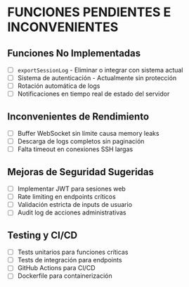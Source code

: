 # FUNCIONES PENDIENTES E INCONVENIENTES

## Funciones No Implementadas
- [ ] `exportSessionLog` - Eliminar o integrar con sistema actual
- [ ] Sistema de autenticación - Actualmente sin protección
- [ ] Rotación automática de logs
- [ ] Notificaciones en tiempo real de estado del servidor

## Inconvenientes de Rendimiento  
- [ ] Buffer WebSocket sin límite causa memory leaks
- [ ] Descarga de logs completos sin paginación
- [ ] Falta timeout en conexiones SSH largas

## Mejoras de Seguridad Sugeridas
- [ ] Implementar JWT para sesiones web
- [ ] Rate limiting en endpoints críticos
- [ ] Validación estricta de inputs de usuario
- [ ] Audit log de acciones administrativas

## Testing y CI/CD
- [ ] Tests unitarios para funciones críticas
- [ ] Tests de integración para endpoints
- [ ] GitHub Actions para CI/CD
- [ ] Dockerfile para containerización

